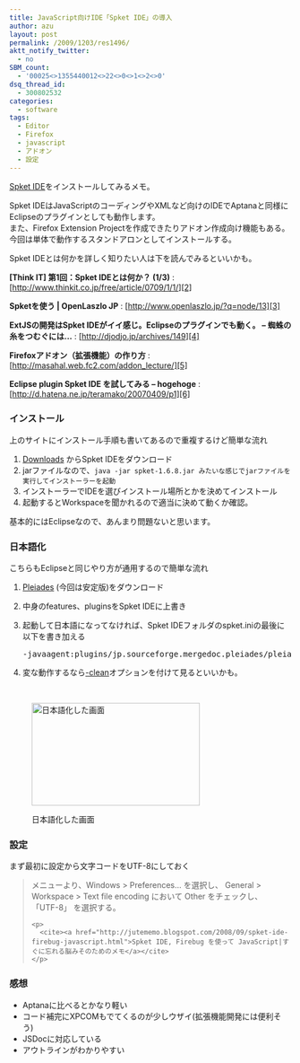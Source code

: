 ```yaml
---
title: JavaScript向けIDE「Spket IDE」の導入
author: azu
layout: post
permalink: /2009/1203/res1496/
aktt_notify_twitter:
  - no
SBM_count:
  - '00025<>1355440012<>22<>0<>1<>2<>0'
dsq_thread_id:
  - 300802532
categories:
  - software
tags:
  - Editor
  - Firefox
  - javascript
  - アドオン
  - 設定
---
```

[Spket IDE][1]をインストールしてみるメモ。

Spket IDEはJavaScriptのコーディングやXMLなど向けのIDEでAptanaと同様にEclipseのプラグインとしても動作します。  
また、<span>Firefox</span> Extension Projectを作成できたりアドオン作成向け機能もある。  
今回は単体で動作するスタンドアロンとしてインストールする。

Spket IDEとは何かを詳しく知りたい人は下を読んでみるといいかも。

**[Think IT] 第1回：Spket IDEとは何か？ (1/3)**
:   [http://www.thinkit.co.jp/free/article/0709/1/1/][2]

**Spketを使う | OpenLaszlo JP**
:   [http://www.openlaszlo.jp/?q=node/13][3]

**ExtJSの開発はSpket IDEがイイ感じ。Eclipseのプラグインでも動く。 &#8211; 蜘蛛の糸をつむぐには…**
:   [http://djodjo.jp/archives/149][4]

**Firefoxアドオン（拡張機能）の作り方**
:   [http://masahal.web.fc2.com/addon_lecture/][5]

**Eclipse plugin Spket IDE を試してみる &#8211; hogehoge**
:   [http://d.hatena.ne.jp/teramako/20070409/p1][6]

### インストール

上のサイトにインストール手順も書いてあるので重複するけど簡単な流れ

1.  [Downloads][7] からSpket IDEをダウンロード
2.  jarファイルなので、`java -jar spket-1.6.8.jar みたいな感じでjarファイルを実行してインストーラーを起動`
3.  インストーラーで<span>IDE</span>を選びインストール場所とかを決めてインストール
4.  起動するとWorkspaceを聞かれるので適当に決めて動くか確認。

基本的にはEclipseなので、あんまり問題ないと思います。

### 日本語化

こちらもEclipseと同じやり方が通用するので簡単な流れ

1.  [Pleiades][8] (今回は安定版)をダウンロード
2.  中身のfeatures、pluginsをSpket IDEに上書き
3.  起動して日本語になってなければ、Spket IDEフォルダのspket.iniの最後に以下を書き加える 
    <pre>-javaagent:plugins/jp.sourceforge.mergedoc.pleiades/pleiades.jar=default.splash</pre>

4.  変な動作するなら[-clean][9]オプションを付けて見るといいかも。

<br class="spacer_" /><figure id="attachment_1500" style="width: 300px;" class="wp-caption alignnone">

[<img class="size-medium wp-image-1500" title="sshot-2009-12-03-1" src="http://wordpress.local/wp-content/uploads/2009/12/sshot-2009-12-03-1-300x183.png" alt="日本語化した画面" width="300" height="183" />][10]<figcaption class="wp-caption-text">日本語化した画面</figcaption></figure> 
### 設定

まず最初に設定から文字コードをUTF-8にしておく

<div>
  <blockquote title="Spket IDE, Firebug を使って JavaScript|すぐに忘れる脳みそのためのメモ" cite="http://jutememo.blogspot.com/2008/09/spket-ide-firebug-javascript.html">
    <p>
      メニューより、Windows > Preferences… を選択し、 General > Workspace > Text file encoding において Other をチェックし、 「UTF-8」 を選択する。
    </p>
    
    <p>
      <cite><a href="http://jutememo.blogspot.com/2008/09/spket-ide-firebug-javascript.html">Spket IDE, Firebug を使って JavaScript|すぐに忘れる脳みそのためのメモ</a></cite>
    </p>
  </blockquote>
</div>

### 感想

*   Aptanaに比べるとかなり軽い
*   コード補完にXPCOMもでてくるのが少しウザイ(拡張機能開発には便利そう)
*   JSDocに対応している
*   アウトラインがわかりやすい

 [1]: http://spket.com/
 [2]: http://www.thinkit.co.jp/free/article/0709/1/1/ "[Think IT] 第1回：Spket IDEとは何か？ (1/3)"
 [3]: http://www.openlaszlo.jp/?q=node/13 "Spketを使う | OpenLaszlo JP"
 [4]: http://djodjo.jp/archives/149 "ExtJSの開発はSpket IDEがイイ感じ。Eclipseのプラグインでも動く。 - 蜘蛛の糸をつむぐには…"
 [5]: http://masahal.web.fc2.com/addon_lecture/ "Firefoxアドオン（拡張機能）の作り方"
 [6]: http://d.hatena.ne.jp/teramako/20070409/p1 "Eclipse plugin Spket IDE を試してみる - hogehoge"
 [7]: http://www.spket.com/download.html
 [8]: http://mergedoc.sourceforge.jp/
 [9]: http://neetup.wordpress.com/2009/02/01/aptana-on-pleiades-versioncheck-failed/
 [10]: http://wordpress.local/wp-content/uploads/2009/12/sshot-2009-12-03-1.png
